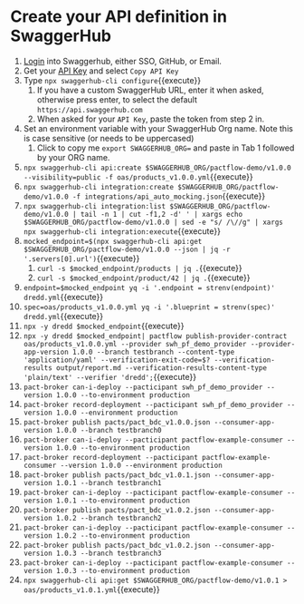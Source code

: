 # Create your API definition in SwaggerHub

1. [Login](https://app.swaggerhub.com/login) into Swaggerhub, either SSO, GitHub, or Email.
2. Get your [API Key](https://app.swaggerhub.com/settings/apiKey) and select `Copy API Key`
3. Type `npx swaggerhub-cli configure`{{execute}}
   1. If you have a custom SwaggerHub URL, enter it when asked, otherwise press enter, to select the default `https://api.swaggerhub.com`
   2. When asked for your `API Key`, paste the token from step 2 in.
4. Set an environment variable with your SwaggerHub Org name. Note this is case sensitive (or needs to be uppercased)
   1. Click to copy me `export SWAGGERHUB_ORG=` and paste in Tab 1 followed by your ORG name.
5. `npx swaggerhub-cli api:create $SWAGGERHUB_ORG/pactflow-demo/v1.0.0 --visibility=public -f oas/products_v1.0.0.yml`{{execute}}
6. `npx swaggerhub-cli integration:create $SWAGGERHUB_ORG/pactflow-demo/v1.0.0 -f integrations/api_auto_mocking.json`{{execute}}
7. `npx swaggerhub-cli integration:list $SWAGGERHUB_ORG/pactflow-demo/v1.0.0 | tail -n 1 | cut -f1,2 -d' ' | xargs echo $SWAGGERHUB_ORG/pactflow-demo/v1.0.0 | sed -e "s/ /\//g" | xargs npx swaggerhub-cli integration:execute`{{execute}}
8. `mocked_endpoint=$(npx swaggerhub-cli api:get $SWAGGERHUB_ORG/pactflow-demo/v1.0.0 --json | jq -r '.servers[0].url')`{{execute}}
   1. `curl -s $mocked_endpoint/products | jq .`{{execute}}
   2. `curl -s $mocked_endpoint/product/42 | jq .`{{execute}}
9. `endpoint=$mocked_endpoint yq -i '.endpoint = strenv(endpoint)' dredd.yml`{{execute}}
10. `spec=oas/products_v1.0.0.yml yq -i '.blueprint = strenv(spec)' dredd.yml`{{execute}}
11. `npx -y dredd $mocked_endpoint`{{execute}}
12. `npx -y dredd $mocked_endpoint| pactflow publish-provider-contract oas/products_v1.0.0.yml --provider swh_pf_demo_provider --provider-app-version 1.0.0 --branch testbranch --content-type 'application/yaml' --verification-exit-code=$? --verification-results output/report.md --verification-results-content-type 'plain/text' --verifier 'dredd';`{{execute}}
13. `pact-broker can-i-deploy --pacticipant swh_pf_demo_provider --version 1.0.0 --to-environment production`
14. `pact-broker record-deployment --pacticipant swh_pf_demo_provider --version 1.0.0 --environment production`
15. `pact-broker publish pacts/pact_bdc_v1.0.0.json --consumer-app-version 1.0.0 --branch testbranch0`
16. `pact-broker can-i-deploy --pacticipant pactflow-example-consumer --version 1.0.0 --to-environment production`
17. `pact-broker record-deployment --pacticipant pactflow-example-consumer --version 1.0.0 --environment production`
18. `pact-broker publish pacts/pact_bdc_v1.0.1.json --consumer-app-version 1.0.1 --branch testbranch1`
19. `pact-broker can-i-deploy --pacticipant pactflow-example-consumer --version 1.0.1 --to-environment production`
20. `pact-broker publish pacts/pact_bdc_v1.0.2.json --consumer-app-version 1.0.2 --branch testbranch2`
21. `pact-broker can-i-deploy --pacticipant pactflow-example-consumer --version 1.0.2 --to-environment production`
22. `pact-broker publish pacts/pact_bdc_v1.0.2.json --consumer-app-version 1.0.3 --branch testbranch3`
23. `pact-broker can-i-deploy --pacticipant pactflow-example-consumer --version 1.0.3 --to-environment production`
24. `npx swaggerhub-cli api:get $SWAGGERHUB_ORG/pactflow-demo/v1.0.1 > oas/products_v1.0.1.yml`{{execute}}
